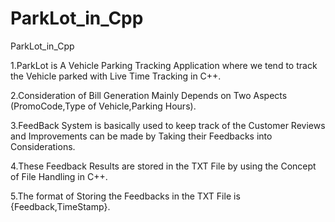# ParkLot_in_Cpp
ParkLot_in_Cpp

1.ParkLot is A Vehicle Parking Tracking Application where we tend to track the Vehicle parked with Live Time Tracking in C++.

2.Consideration of Bill Generation Mainly Depends on Two Aspects (PromoCode,Type of Vehicle,Parking Hours).

3.FeedBack System is basically used to keep track of the Customer Reviews and Improvements can be made by Taking their Feedbacks into Considerations.

4.These Feedback Results are stored in the TXT File by using the Concept of File Handling in C++.

5.The format of Storing the Feedbacks in the TXT File is {Feedback,TimeStamp}.
